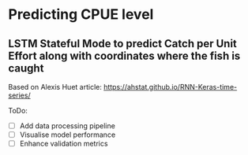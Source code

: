# Predicting CPUE level
## LSTM Stateful Mode to predict Catch per Unit Effort along with coordinates where the fish is caught
Based on Alexis Huet article: https://ahstat.github.io/RNN-Keras-time-series/

ToDo: 
- [ ] Add data processing pipeline
- [ ] Visualise model performance
- [ ] Enhance validation metrics
